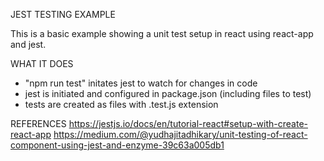 JEST TESTING EXAMPLE

This is a basic example showing a unit test setup in react using react-app and jest. 

WHAT IT DOES
- "npm run test" initates jest to watch for changes in code
- jest is initiated and configured in package.json (including files to test)
- tests are created as files with .test.js extension

REFERENCES
https://jestjs.io/docs/en/tutorial-react#setup-with-create-react-app
https://medium.com/@yudhajitadhikary/unit-testing-of-react-component-using-jest-and-enzyme-39c63a005db1


